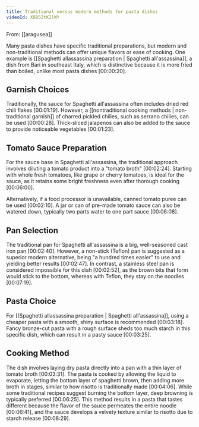 ```yaml
---
title: Traditional versus modern methods for pasta dishes
videoId: X8B5ZtKIlWY
---
```


From: [[aragusea]] <br/> 

Many pasta dishes have specific traditional preparations, but modern and non-traditional methods can offer unique flavors or ease of cooking. One example is [[Spaghetti allassassina preparation | Spaghetti all'assassina]], a dish from Bari in southeast Italy, which is distinctive because it is more fried than boiled, unlike most pasta dishes <a class="yt-timestamp" data-t="00:00:20">[00:00:20]</a>.

## Garnish Choices

Traditionally, the sauce for Spaghetti all'assassina often includes dried red chili flakes <a class="yt-timestamp" data-t="00:01:19">[00:01:19]</a>. However, a [[nontraditional cooking methods | non-traditional garnish]] of charred pickled chilies, such as serrano chilies, can be used <a class="yt-timestamp" data-t="00:00:28">[00:00:28]</a>. Thick-sliced jalapenos can also be added to the sauce to provide noticeable vegetables <a class="yt-timestamp" data-t="00:01:23">[00:01:23]</a>.

## Tomato Sauce Preparation

For the sauce base in Spaghetti all'assassina, the traditional approach involves diluting a tomato product into a "tomato broth" <a class="yt-timestamp" data-t="00:02:24">[00:02:24]</a>. Starting with whole fresh tomatoes, like grape or cherry tomatoes, is ideal for the sauce, as it retains some bright freshness even after thorough cooking <a class="yt-timestamp" data-t="00:06:00">[00:06:00]</a>.

Alternatively, if a food processor is unavailable, canned tomato puree can be used <a class="yt-timestamp" data-t="00:02:10">[00:02:10]</a>. A jar or can of pre-made tomato sauce can also be watered down, typically two parts water to one part sauce <a class="yt-timestamp" data-t="00:06:08">[00:06:08]</a>.

## Pan Selection

The traditional pan for Spaghetti all'assassina is a big, well-seasoned cast iron pan <a class="yt-timestamp" data-t="00:02:40">[00:02:40]</a>. However, a non-stick (Teflon) pan is suggested as a superior modern alternative, being "a hundred times easier" to use and yielding better results <a class="yt-timestamp" data-t="00:02:47">[00:02:47]</a>. In contrast, a stainless steel pan is considered impossible for this dish <a class="yt-timestamp" data-t="00:02:52">[00:02:52]</a>, as the brown bits that form would stick to the bottom, whereas with Teflon, they stay on the noodles <a class="yt-timestamp" data-t="00:07:19">[00:07:19]</a>.

## Pasta Choice

For [[Spaghetti allassassina preparation | Spaghetti all'assassina]], using a cheaper pasta with a smooth, shiny surface is recommended <a class="yt-timestamp" data-t="00:03:18">[00:03:18]</a>. Fancy bronze-cut pasta with a rough surface sheds too much starch in this specific dish, which can result in a pasty sauce <a class="yt-timestamp" data-t="00:03:25">[00:03:25]</a>.

## Cooking Method

The dish involves laying dry pasta directly into a pan with a thin layer of tomato broth <a class="yt-timestamp" data-t="00:03:31">[00:03:31]</a>. The pasta is cooked by allowing the liquid to evaporate, letting the bottom layer of spaghetti brown, then adding more broth in stages, similar to how risotto is traditionally made <a class="yt-timestamp" data-t="00:04:06">[00:04:06]</a>. While some traditional recipes suggest burning the bottom layer, deep browning is typically preferred <a class="yt-timestamp" data-t="00:06:25">[00:06:25]</a>. This method results in a pasta that tastes different because the flavor of the sauce permeates the entire noodle <a class="yt-timestamp" data-t="00:06:41">[00:06:41]</a>, and the sauce develops a velvety texture similar to risotto due to starch release <a class="yt-timestamp" data-t="00:08:29">[00:08:29]</a>.